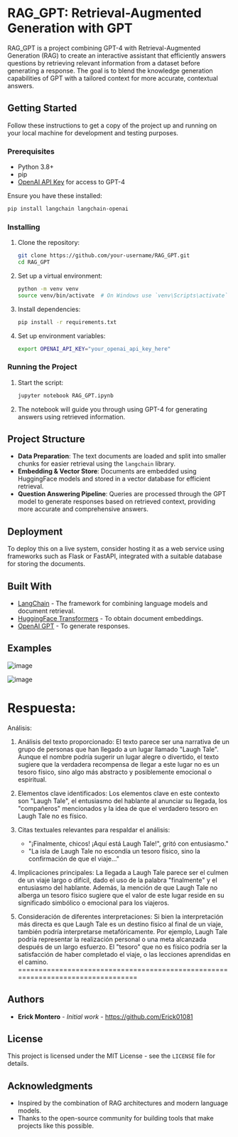 # RAG_GPT: Retrieval-Augmented Generation with GPT

RAG_GPT is a project combining GPT-4 with Retrieval-Augmented Generation (RAG) to create an interactive assistant that efficiently answers questions by retrieving relevant information from a dataset before generating a response. The goal is to blend the knowledge generation capabilities of GPT with a tailored context for more accurate, contextual answers.

## Getting Started

Follow these instructions to get a copy of the project up and running on your local machine for development and testing purposes.

### Prerequisites

- Python 3.8+
- pip
- [OpenAI API Key](https://platform.openai.com/account/api-keys) for access to GPT-4

Ensure you have these installed:
```bash
pip install langchain langchain-openai
```

### Installing

1. Clone the repository:
   ```bash
   git clone https://github.com/your-username/RAG_GPT.git
   cd RAG_GPT
   ```

2. Set up a virtual environment:
   ```bash
   python -m venv venv
   source venv/bin/activate  # On Windows use `venv\Scripts\activate`
   ```

3. Install dependencies:
   ```bash
   pip install -r requirements.txt
   ```

4. Set up environment variables:
   ```bash
   export OPENAI_API_KEY="your_openai_api_key_here"
   ```

### Running the Project

1. Start the script:
   ```bash
   jupyter notebook RAG_GPT.ipynb
   ```

2. The notebook will guide you through using GPT-4 for generating answers using retrieved information.

## Project Structure

- **Data Preparation**: The text documents are loaded and split into smaller chunks for easier retrieval using the `langchain` library.
- **Embedding & Vector Store**: Documents are embedded using HuggingFace models and stored in a vector database for efficient retrieval.
- **Question Answering Pipeline**: Queries are processed through the GPT model to generate responses based on retrieved context, providing more accurate and comprehensive answers.


## Deployment

To deploy this on a live system, consider hosting it as a web service using frameworks such as Flask or FastAPI, integrated with a suitable database for storing the documents.

## Built With

- [LangChain](https://github.com/hwchase17/langchain) - The framework for combining language models and document retrieval.
- [HuggingFace Transformers](https://huggingface.co/docs/transformers/index) - To obtain document embeddings.
- [OpenAI GPT](https://platform.openai.com/) - To generate responses.

## Examples

![image](https://github.com/user-attachments/assets/a0da5873-f034-4b83-be5d-227f9df6e1d9)

![image](https://github.com/user-attachments/assets/a43e8747-758b-4084-93a5-167ef00b7cbe)

Respuesta:
================================================================================
Análisis:

1. Análisis del texto proporcionado: El texto parece ser una narrativa de un grupo de personas que han llegado a un lugar llamado "Laugh Tale". Aunque el nombre podría sugerir un lugar alegre o divertido, el texto sugiere que la verdadera recompensa de llegar a este lugar no es un tesoro físico, sino algo más abstracto y posiblemente emocional o espiritual.

2. Elementos clave identificados: Los elementos clave en este contexto son "Laugh Tale", el entusiasmo del hablante al anunciar su llegada, los "compañeros" mencionados y la idea de que el verdadero tesoro en Laugh Tale no es físico.

3. Citas textuales relevantes para respaldar el análisis: 
   - "¡Finalmente, chicos! ¡Aquí está Laugh Tale!", gritó con entusiasmo."
   - "La isla de Laugh Tale no escondía un tesoro físico, sino la confirmación de que el viaje..."

4. Implicaciones principales: La llegada a Laugh Tale parece ser el culmen de un viaje largo o difícil, dado el uso de la palabra "finalmente" y el entusiasmo del hablante. Además, la mención de que Laugh Tale no alberga un tesoro físico sugiere que el valor de este lugar reside en su significado simbólico o emocional para los viajeros.

5. Consideración de diferentes interpretaciones: Si bien la interpretación más directa es que Laugh Tale es un destino físico al final de un viaje, también podría interpretarse metafóricamente. Por ejemplo, Laugh Tale podría representar la realización personal o una meta alcanzada después de un largo esfuerzo. El "tesoro" que no es físico podría ser la satisfacción de haber completado el viaje, o las lecciones aprendidas en el camino.
================================================================================

## Authors

- **Erick Montero** - *Initial work* - https://github.com/Erick01081

## License

This project is licensed under the MIT License - see the `LICENSE` file for details.

## Acknowledgments

- Inspired by the combination of RAG architectures and modern language models.
- Thanks to the open-source community for building tools that make projects like this possible.


